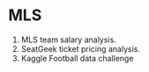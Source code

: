 # MLS
1) MLS team salary analysis.
2) SeatGeek ticket pricing analysis.
3) Kaggle Football data challenge
